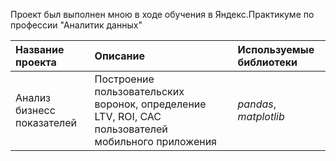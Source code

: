 Проект был выполнен мною в ходе обучения в Яндекс.Практикуме по профессии "Аналитик данных" 

| Название проекта | Описание | Используемые библиотеки | 
| :---------------------- | :---------------------- | :---------------------- |
| Анализ бизнесс показателей | Построение пользовательских воронок, определение LTV, ROI, CAC пользователей мобильного приложения| *pandas*, *matplotlib*|
